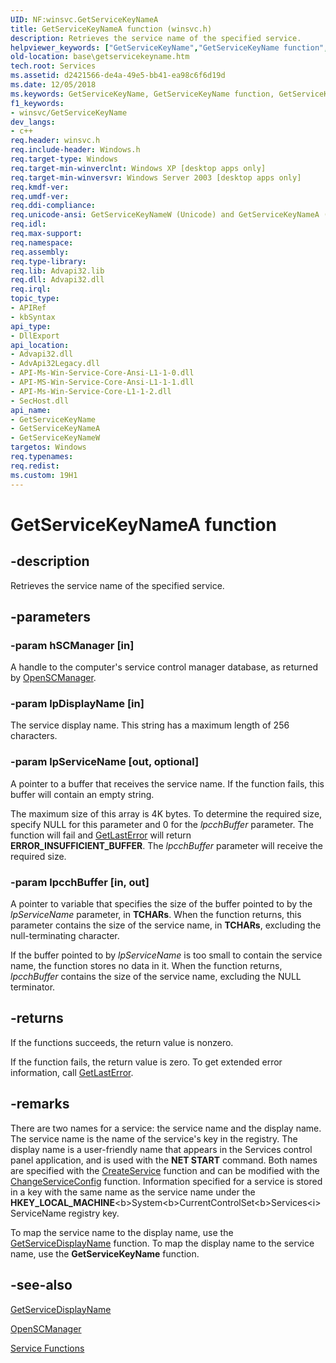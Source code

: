 ```yaml
---
UID: NF:winsvc.GetServiceKeyNameA
title: GetServiceKeyNameA function (winsvc.h)
description: Retrieves the service name of the specified service.helpviewer_keywords: ["GetServiceKeyName","GetServiceKeyName function","GetServiceKeyNameA","GetServiceKeyNameW","_win32_getservicekeyname","base.getservicekeyname","winsvc/GetServiceKeyName","winsvc/GetServiceKeyNameA","winsvc/GetServiceKeyNameW"]
old-location: base\getservicekeyname.htm
tech.root: Services
ms.assetid: d2421566-de4a-49e5-bb41-ea98c6f6d19d
ms.date: 12/05/2018
ms.keywords: GetServiceKeyName, GetServiceKeyName function, GetServiceKeyNameA, GetServiceKeyNameW, _win32_getservicekeyname, base.getservicekeyname, winsvc/GetServiceKeyName, winsvc/GetServiceKeyNameA, winsvc/GetServiceKeyNameW
f1_keywords:
- winsvc/GetServiceKeyName
dev_langs:
- c++
req.header: winsvc.h
req.include-header: Windows.h
req.target-type: Windows
req.target-min-winverclnt: Windows XP [desktop apps only]
req.target-min-winversvr: Windows Server 2003 [desktop apps only]
req.kmdf-ver: 
req.umdf-ver: 
req.ddi-compliance: 
req.unicode-ansi: GetServiceKeyNameW (Unicode) and GetServiceKeyNameA (ANSI)
req.idl: 
req.max-support: 
req.namespace: 
req.assembly: 
req.type-library: 
req.lib: Advapi32.lib
req.dll: Advapi32.dll
req.irql: 
topic_type:
- APIRef
- kbSyntax
api_type:
- DllExport
api_location:
- Advapi32.dll
- AdvApi32Legacy.dll
- API-Ms-Win-Service-Core-Ansi-L1-1-0.dll
- API-MS-Win-Service-Core-Ansi-L1-1-1.dll
- API-Ms-Win-Service-Core-L1-1-2.dll
- SecHost.dll
api_name:
- GetServiceKeyName
- GetServiceKeyNameA
- GetServiceKeyNameW
targetos: Windows
req.typenames: 
req.redist: 
ms.custom: 19H1
---
```


# GetServiceKeyNameA function


## -description


Retrieves the service name of the specified service.


## -parameters




### -param hSCManager [in]

A handle to the computer's service control manager database, as returned by 
<a href="https://docs.microsoft.com/windows/desktop/api/winsvc/nf-winsvc-openscmanagera">OpenSCManager</a>.


### -param lpDisplayName [in]

The service display name. This string has a maximum length of 256 characters.


### -param lpServiceName [out, optional]

A pointer to a buffer that receives the service name. If the function fails, this buffer will contain an empty string.

The maximum size of this array is 4K bytes. To determine the required size, specify NULL for this parameter and 0 for the <i>lpcchBuffer</i> parameter. The function will fail and <a href="https://docs.microsoft.com/windows/desktop/api/errhandlingapi/nf-errhandlingapi-getlasterror">GetLastError</a> will return <b>ERROR_INSUFFICIENT_BUFFER</b>. The <i>lpcchBuffer</i> parameter will receive the required size.


### -param lpcchBuffer [in, out]

A pointer to variable that specifies the size of the buffer pointed to by the <i>lpServiceName</i> parameter, in <b>TCHARs</b>. When the function returns, this parameter contains the size of the service name, in <b>TCHARs</b>, excluding the null-terminating character.

If the buffer pointed to by <i>lpServiceName</i> is too small to contain the service name, the function stores no data in it. When the function returns, <i>lpcchBuffer</i> contains the size of the service name, excluding the NULL terminator.


## -returns



If the functions succeeds, the return value is nonzero.

If the function fails, the return value is zero. To get extended error information, call 
<a href="https://docs.microsoft.com/windows/desktop/api/errhandlingapi/nf-errhandlingapi-getlasterror">GetLastError</a>.




## -remarks



There are two names for a service: the service name and the display name. The service name is the name of the service's key in the registry. The display name is a user-friendly name that appears in the Services control panel application, and is used with the <b>NET START</b> command. Both names are specified with the <a href="https://docs.microsoft.com/windows/desktop/api/winsvc/nf-winsvc-createservicea">CreateService</a> function and can be modified with the <a href="https://docs.microsoft.com/windows/desktop/api/winsvc/nf-winsvc-changeserviceconfiga">ChangeServiceConfig</a> function. Information specified for a service is stored in a key with the same name as the service name under the <b>HKEY_LOCAL_MACHINE</b>\<b>System</b>\<b>CurrentControlSet</b>\<b>Services</b>\<i>ServiceName</i> registry key.

To map the service name to the display name, use the 
<a href="https://docs.microsoft.com/windows/desktop/api/winsvc/nf-winsvc-getservicedisplaynamea">GetServiceDisplayName</a> function. To map the display name to the service name, use the 
<b>GetServiceKeyName</b> function.




## -see-also




<a href="https://docs.microsoft.com/windows/desktop/api/winsvc/nf-winsvc-getservicedisplaynamea">GetServiceDisplayName</a>



<a href="https://docs.microsoft.com/windows/desktop/api/winsvc/nf-winsvc-openscmanagera">OpenSCManager</a>



<a href="https://docs.microsoft.com/windows/desktop/Services/service-functions">Service Functions</a>
 

 

